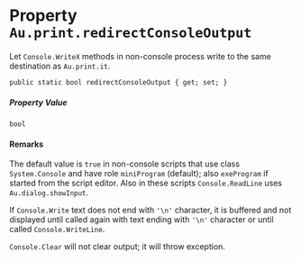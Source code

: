 # Property `Au.print.redirectConsoleOutput`

Let `Console.WriteX` methods in non-console process write to the same destination as `Au.print.it`.

```
public static bool redirectConsoleOutput { get; set; }
```

##### Property Value

`bool`

#### Remarks

The default value is `true` in non-console scripts that use class `System.Console` and have role `miniProgram` (default); also `exeProgram` if started from the script editor. Also in these scripts `Console.ReadLine` uses `Au.dialog.showInput`.

If `Console.Write` text does not end with `'\n'` character, it is buffered and not displayed until called again with text ending with `'\n'` character or until called `Console.WriteLine`.

`Console.Clear` will not clear output; it will throw exception.